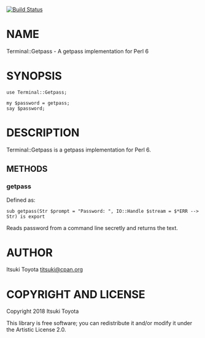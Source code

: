 [![Build Status](https://travis-ci.org/titsuki/p6-Terminal-Getpass.svg?branch=master)](https://travis-ci.org/titsuki/p6-Terminal-Getpass)

NAME
====

Terminal::Getpass - A getpass implementation for Perl 6

SYNOPSIS
========

    use Terminal::Getpass;

    my $password = getpass;
    say $password;

DESCRIPTION
===========

Terminal::Getpass is a getpass implementation for Perl 6.

METHODS
-------

### getpass

Defined as:

    sub getpass(Str $prompt = "Password: ", IO::Handle $stream = $*ERR --> Str) is export

Reads password from a command line secretly and returns the text.

AUTHOR
======

Itsuki Toyota <titsuki@cpan.org>

COPYRIGHT AND LICENSE
=====================

Copyright 2018 Itsuki Toyota

This library is free software; you can redistribute it and/or modify it under the Artistic License 2.0.

